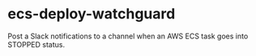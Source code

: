 # ecs-deploy-watchguard

Post a Slack notifications to a channel when an AWS ECS task goes into STOPPED status.
